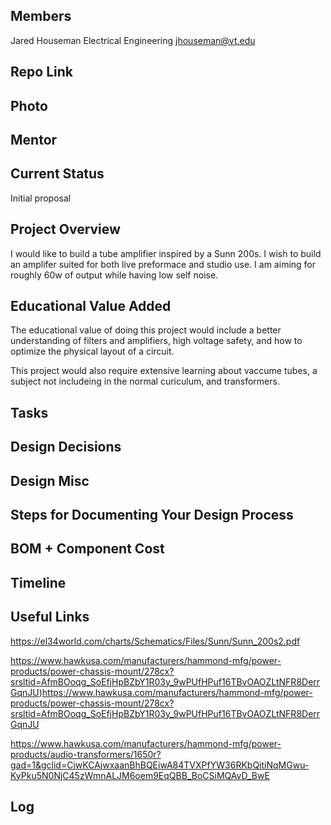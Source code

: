 ## Members
Jared Houseman
Electrical Engineering
jhouseman@vt.edu

## Repo Link


## Photo

## Mentor

## Current Status
Initial proposal

## Project Overview
I would like to build a tube amplifier inspired by a Sunn 200s. I wish to build an amplifer suited for both live preformace and studio use.
I am aiming for roughly 60w of output while having low self noise.

## Educational Value Added
The educational value of doing this project would include a better understanding of filters and amplifiers, high voltage safety, 
and how to optimize the physical layout of a circuit.

This project would also require extensive learning about vaccume tubes, a subject not includeing in the normal curiculum, and transformers.

## Tasks

<!-- Your Text Here. See Example above -->

## Design Decisions

<!-- Your Text Here. See Example above -->

## Design Misc

<!-- Your Text Here. See Example above -->

## Steps for Documenting Your Design Process

<!-- Your Text Here. See Example above -->

## BOM + Component Cost

<!-- Your Text Here. See Example above -->

## Timeline

<!-- Your Text Here. See Example above -->

## Useful Links

https://el34world.com/charts/Schematics/Files/Sunn/Sunn_200s2.pdf

https://www.hawkusa.com/manufacturers/hammond-mfg/power-products/power-chassis-mount/278cx?srsltid=AfmBOoqg_SoEfjHpBZbY1R03y_9wPUfHPuf16TBvOAOZLtNFR8DerrGqnJU)https://www.hawkusa.com/manufacturers/hammond-mfg/power-products/power-chassis-mount/278cx?srsltid=AfmBOoqg_SoEfjHpBZbY1R03y_9wPUfHPuf16TBvOAOZLtNFR8DerrGqnJU

https://www.hawkusa.com/manufacturers/hammond-mfg/power-products/audio-transformers/1650r?gad=1&gclid=CjwKCAjwxaanBhBQEiwA84TVXPfYW36RKbQitiNqMGwu-KyPku5N0NjC45zWmnALJM6oem9EqQBB_BoCSiMQAvD_BwE

## Log

<!-- Your Text Here. See Example above -->
